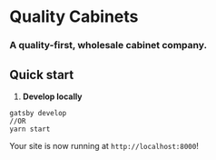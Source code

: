 # Quality Cabinets 
### A quality-first, wholesale cabinet company. 

## Quick start

1.  **Develop locally**

```shell
gatsby develop 
//OR
yarn start
```
Your site is now running at `http://localhost:8000`!


    



